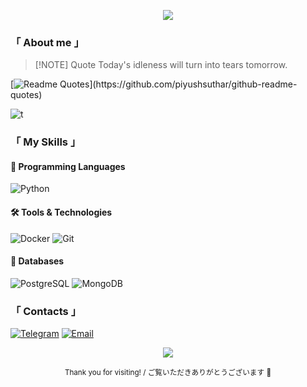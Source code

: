 <!-- # 𝕂𝕪𝕠𝕥𝕠 𝕂𝕪𝕓𝕖𝕣𝕡𝕒𝕟𝕜 🚀

👾 **NKTKLN** - ネットワークの住人 (Resident of the Network)  
**Status**: Online in the Wired  
**Location**: Moscow, Russia  
**Skills**: TypeScript | Python | React | Neural Interfaces -->

<p align="center">
  <img src="https://capsule-render.vercel.app/api?type=rect&color=0:F69ABF,100:EB7FA9&height=3&section=footer"/>
</p>

### 「 About me 」

>[!NOTE] Quote
>Today's idleness will turn into tears tomorrow.

[![Readme Quotes](https://quotes-github-readme.vercel.app/api?type=horizontal&theme=dark&quote=To%20exist%20is%20nothing%20more%20than%20a%20bundle%20of%20memories.)](https://github.com/piyushsuthar/github-readme-quotes)

![t](/tmp/PyBonsai/output.svg)


<!-- ```
⌬ Name: NKTKLN
⌬ Status: Online in the Wired
⌬ Skills: TypeScript | Python | React | Neural Interfaces
⌬ Location: Moscow Russia
``` -->

### 「 My Skills 」

#### 🔧 Programming Languages

![Python](https://img.shields.io/badge/Python-3776AB?style=flat&logo=python&logoColor=white)

#### 🛠️ Tools & Technologies

![Docker](https://img.shields.io/badge/Docker-2496ED?style=flat&logo=docker&logoColor=white)
![Git](https://img.shields.io/badge/Git-F05032?style=flat&logo=git&logoColor=white)

#### 💼 Databases

![PostgreSQL](https://img.shields.io/badge/PostgreSQL-4169E1?style=flat&logo=postgresql&logoColor=white)
![MongoDB](https://img.shields.io/badge/MongoDB-47A248?style=flat&logo=mongodb&logoColor=white)

### 「 Contacts 」

[![Telegram](https://img.shields.io/badge/Telegram-2CA5E0?style=flat&logo=telegram&logoColor=white)](https://t.me/NKTKLN)
[![Email](https://img.shields.io/badge/Email-EA4335?style=flat&logo=gmail&logoColor=white)](mailto:nktkln@nktkln.com)  

<p align="center">
  <img src="https://capsule-render.vercel.app/api?type=rect&color=0:F69ABF,100:EB7FA9&height=3&section=footer"/>
</p>

<p align="center">
  <small>Thank you for visiting! / ご覧いただきありがとうございます 🌸</small>
</p>
